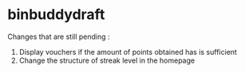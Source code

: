 ﻿# binbuddydraft
Changes that are still pending : 
  1. Display vouchers if the amount of points obtained has is sufficient
  2. Change the structure of streak level in the homepage
